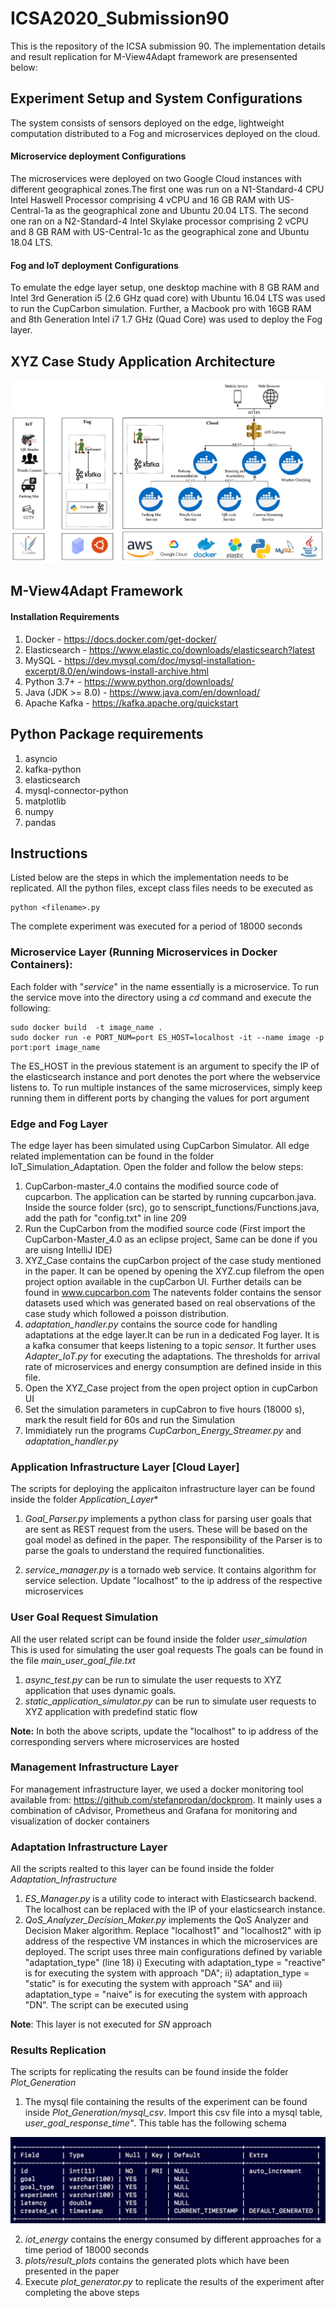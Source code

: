 # ICSA2020_Submission90
This is the repository of the ICSA submission 90. The implementation details and result replication for M-View4Adapt framework are presensented below:


## Experiment Setup and System Configurations

The system consists of sensors deployed on the edge, lightweight computation distributed to a Fog and microservices deployed on the cloud. 

#### Microservice deployment Configurations

The microservices were deployed on two Google Cloud instances with different geographical zones.The first one was run on a N1-Standard-4 CPU Intel Haswell Processor comprising 4 vCPU and 16 GB RAM with US-Central-1a as the geographical zone and Ubuntu 20.04 LTS. The second one ran on a N2-Standard-4 Intel Skylake processor comprising 2 vCPU and 8 GB RAM with US-Central-1c as the geographical zone and Ubuntu 18.04 LTS.

#### Fog and IoT deployment Configurations

To emulate the edge layer setup, one desktop machine with 8 GB RAM and Intel 3rd Generation i5 (2.6 GHz quad core) with Ubuntu 16.04 LTS was used to run the CupCarbon simulation. Further, a Macbook pro with 16GB RAM and 8th Generation Intel i7 1.7 GHz (Quad Core) was used to deploy the Fog layer. 


## XYZ Case Study Application Architecture

![XYZ base application architecture](XYZ_Application.png)


## M-View4Adapt Framework

#### Installation Requirements

1. Docker - https://docs.docker.com/get-docker/
2. Elasticsearch - https://www.elastic.co/downloads/elasticsearch?latest
3. MySQL - https://dev.mysql.com/doc/mysql-installation-excerpt/8.0/en/windows-install-archive.html
4. Python 3.7+ - https://www.python.org/downloads/
5. Java (JDK >= 8.0) - https://www.java.com/en/download/
6. Apache Kafka - https://kafka.apache.org/quickstart


## Python Package requirements

1. asyncio
2. kafka-python
3. elasticsearch
4. mysql-connector-python
5. matplotlib
6. numpy
7. pandas


## Instructions 

Listed below are the steps in which the implementation needs to be replicated. All the python files, except class files needs to be executed as

```shell
python <filename>.py
```

The complete experiment was executed for a period of 18000 seconds

### Microservice Layer (Running Microservices in Docker Containers):

Each folder with "_service_" in the name essentially is a microservice. To run the service move into the directory using a _cd_ command and execute the following:


```shell
sudo docker build  -t image_name .
sudo docker run -e PORT_NUM=port ES_HOST=localhost -it --name image -p port:port image_name
```

The ES_HOST in the previous statement is an argument to specify the IP of the elasticsearch instance and port denotes the port where the webservice listens to. To run multiple instances of the same microservices, simply keep running them in different ports by changing the values for port argument

### Edge and Fog Layer

The edge layer has been simulated using CupCarbon Simulator. All edge related implementation can be found in the folder IoT_Simulation_Adaptation. Open the folder and follow the below steps:

1. CupCarbon-master_4.0 contains the modified source code of cupcarbon. The application can be started by running cupcarbon.java. Inside the source folder (src), go to  senscript_functions/Functions.java, add the path for "config.txt" in line 209
2. Run the CupCarbon from the modified source code (First import the CupCarbon-Master_4.0 as an eclipse project, Same can be done if you are uisng IntelliJ IDE)
3. XYZ_Case contains the cupCarbon project of the case study mentioned in the paper. It can be opened by opening the XYZ.cup filefrom the open project option available in the cupCarbon UI. Further details can be found in www.cupcarbon.com The natevents folder contains the sensor datasets used which was generated based on real observations of the case study which followed a poisson distribution.
4. *adaptation_handler.py* contains the source code for handling adaptations at the edge layer.It can be run in a dedicated Fog layer. It is a kafka consumer that keeps listening to a topic *sensor*. It further uses *Adapter_IoT.py* for executing the adaptations. The thresholds for arrival rate of microservices and energy consumption are defined inside in this file.
5. Open the XYZ_Case project from the open project option in cupCarbon UI
6. Set the simulation parameters in cupCabron to five hours (18000 s), mark the result field for 60s and run the Simulation
7. Immidiately run the programs *CupCarbon_Energy_Streamer.py* and *adaptation_handler.py*

### Application Infrastructure Layer [Cloud Layer]

The scripts for deploying the applicaiton infrastructure layer can be found inside the folder *Application_Layer**

1. *Goal_Parser.py* implements a python class for parsing user goals that are sent as REST request from the users. These will be based on the goal model as defined in the paper. The responsibility of the Parser is to parse the goals to understand the required functionalities.

2. *service_manager.py* is a tornado web service. It contains algorithm for service selection. Update "localhost" to the ip address of the respective microservices

### User Goal Request Simulation

All the user related script can be found inside the folder *user_simulation* This is used for simulating the user goal requests
The goals can be found in the file *main_user_goal_file.txt*

1. *async_test.py* can be run to simulate the user requests to XYZ application that uses dynamic goals. 
2. *static_application_simulator.py* can be run to simulate user requests to XYZ application with predefind static flow

**Note:** In both the above scripts, update the "localhost" to ip address of the corresponding servers where microservices are hosted


### Management Infrastructure Layer

For management infrastructure layer, we used a docker monitoring tool available from: https://github.com/stefanprodan/dockprom. It mainly uses a combination of cAdvisor, Prometheus and Grafana for monitoring and visualization of docker containers


### Adaptation Infrastructure Layer

All the scripts realted to this layer can be found inside the folder *Adaptation_Infrastructure* 

1. *ES_Manager.py* is a utility code to interact with Elasticsearch backend. The localhost can be replaced with the IP of your elasticsearch instance.
2. *QoS_Analyzer_Decision_Maker.py* implements the QoS Analyzer and Decision Maker algorithm. Replace "localhost1" and "localhost2" with ip address of the respective VM instances in which the microservices are deployed. The script uses three main configurations defined by variable "adaptation_type" (line 18) i) Executing with adaptation_type = "reactive" is for executing the system with approach "DA"; ii) adaptation_type = "static" is for executing the system with approach "SA" and iii) adaptation_type = "naive" is for executing the system with approach "DN". The script can be executed using 


**Note**: This layer is not executed for *SN* approach


### Results Replication

The scripts for replicating the results can be found inside the folder *Plot_Generation*

1. The mysql file containing the results of the experiment can be found inside *Plot_Generation/mysql_csv*. Import this csv file into a mysql table, *user_goal_response_time"*. This table has the following schema

![MySQL Schema](mysql_schema.png)

2. *iot_energy* contains the energy consumed by different approaches for a time period of 18000 seconds
3. *plots/result_plots* contains the generated plots which have been presented in the paper
4. Execute *plot_generator.py* to replicate the results of the experiment after completing the above steps








